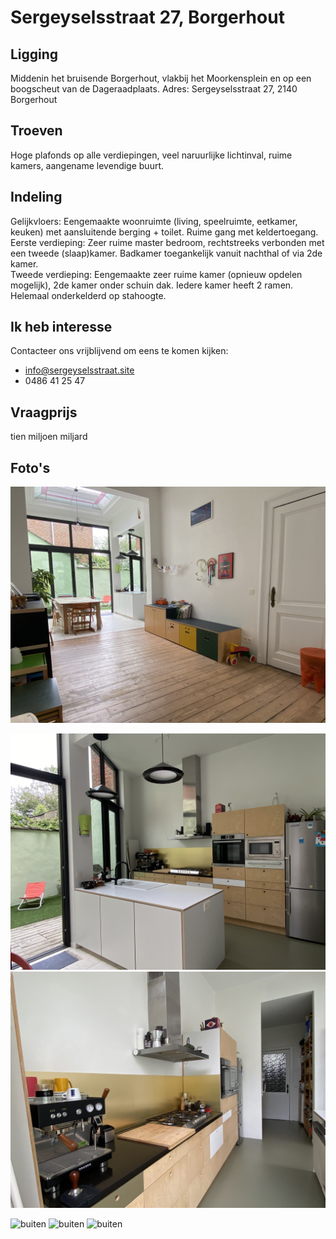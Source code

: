 # Sergeyselsstraat 27, Borgerhout


## Ligging

Middenin het bruisende Borgerhout, vlakbij het Moorkensplein en op een boogscheut van de Dageraadplaats.
Adres: Sergeyselsstraat 27, 2140 Borgerhout

## Troeven

Hoge plafonds op alle verdiepingen, veel naruurlijke lichtinval, ruime kamers, aangename levendige buurt. 

## Indeling 

Gelijkvloers:  Eengemaakte woonruimte (living, speelruimte, eetkamer, keuken) met aansluitende berging + toilet. Ruime gang met keldertoegang.  
Eerste verdieping: Zeer ruime master bedroom, rechtstreeks verbonden met een tweede (slaap)kamer.  Badkamer toegankelijk vanuit nachthal of via 2de kamer.  
Tweede verdieping: Eengemaakte zeer ruime kamer (opnieuw opdelen mogelijk), 2de kamer onder schuin dak. Iedere kamer heeft 2 ramen.  
Helemaal onderkelderd op stahoogte.  

## Ik heb interesse

Contacteer ons vrijblijvend om eens te komen kijken:
- info@sergeyselsstraat.site
- 0486 41 25 47

## Vraagprijs

tien miljoen miljard 

## Foto's

![leefruimte](photos/0_4_1_Leefruimte_gve.jpg)  

![keuken](photos/4_3_Keuken.jpg)  ![keuken](photos/4_2_Keuken.jpg)

![buiten](6_1_Buiten_aanzicht.jpg)  ![buiten](6_2_Buiten_R.jpg)  ![buiten](6_2_Buiten_L.jpg)



